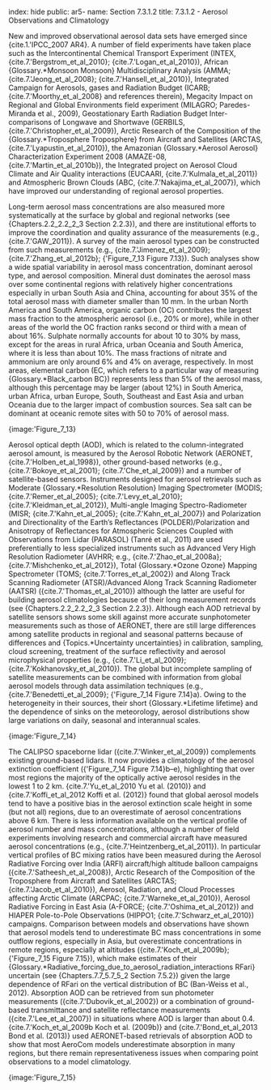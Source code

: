 index: hide
public: ar5-
name: Section 7.3.1.2
title: 7.3.1.2 - Aerosol Observations and Climatology

New and improved observational aerosol data sets have emerged since {cite.1.'IPCC_2007 AR4}. A number of field experiments have taken place such as the Intercontinental Chemical Transport Experiment (INTEX, {cite.7.'Bergstrom_et_al_2010}; {cite.7.'Logan_et_al_2010}), African {Glossary.*Monsoon Monsoon} Multidisciplinary Analysis (AMMA; {cite.7.'Jeong_et_al_2008}; {cite.7.'Hansell_et_al_2010}), Integrated Campaign for Aerosols, gases and Radiation Budget (ICARB; {cite.7.'Moorthy_et_al_2008} and references therein), Megacity Impact on Regional and Global Environments field experiment (MILAGRO; Paredes-Miranda et al., 2009), Geostationary Earth Radiation Budget Inter-comparisons of Longwave and Shortwave (GERBILS, {cite.7.'Christopher_et_al_2009}), Arctic Research of the Composition of the {Glossary.*Troposphere Troposphere} from Aircraft and Satellites (ARCTAS, {cite.7.'Lyapustin_et_al_2010}), the Amazonian {Glossary.*Aerosol Aerosol} Characterization Experiment 2008 (AMAZE-08, {cite.7.'Martin_et_al_2010b}), the Integrated project on Aerosol Cloud Climate and Air Quality interactions (EUCAARI, {cite.7.'Kulmala_et_al_2011}) and Atmospheric Brown Clouds (ABC, {cite.7.'Nakajima_et_al_2007}), which have improved our understanding of regional aerosol properties.

Long-term aerosol mass concentrations are also measured more systematically at the surface by global and regional networks (see {Chapters.2.2_2.2_2_3 Section 2.2.3}), and there are institutional efforts to improve the coordination and quality assurance of the measurements (e.g., {cite.7.'GAW_2011}). A survey of the main aerosol types can be constructed from such measurements (e.g., {cite.7.'Jimenez_et_al_2009}; {cite.7.'Zhang_et_al_2012b}; {'Figure_7_13 Figure 7.13}). Such analyses show a wide spatial variability in aerosol mass concentration, dominant aerosol type, and aerosol composition. Mineral dust dominates the aerosol mass over some continental regions with relatively higher concentrations especially in urban South Asia and China, accounting for about 35% of the total aerosol mass with diameter smaller than 10 mm. In the urban North America and South America, organic carbon (OC) contributes the largest mass fraction to the atmospheric aerosol (i.e., 20% or more), while in other areas of the world the OC fraction ranks second or third with a mean of about 16%. Sulphate normally accounts for about 10 to 30% by mass, except for the areas in rural Africa, urban Oceania and South America, where it is less than about 10%. The mass fractions of nitrate and ammonium are only around 6% and 4% on average, respectively. In most areas, elemental carbon (EC, which refers to a particular way of measuring {Glossary.*Black_carbon BC}) represents less than 5% of the aerosol mass, although this percentage may be larger (about 12%) in South America, urban Africa, urban Europe, South, Southeast and East Asia and urban Oceania due to the larger impact of combustion sources. Sea salt can be dominant at oceanic remote sites with 50 to 70% of aerosol mass.

{image:'Figure_7_13}

Aerosol optical depth (AOD), which is related to the column-integrated aerosol amount, is measured by the Aerosol Robotic Network (AERONET, {cite.7.'Holben_et_al_1998}), other ground-based networks (e.g., {cite.7.'Bokoye_et_al_2001}; {cite.7.'Che_et_al_2009}) and a number of satellite-based sensors. Instruments designed for aerosol retrievals such as Moderate {Glossary.*Resolution Resolution} Imaging Spectrometer (MODIS; {cite.7.'Remer_et_al_2005}; {cite.7.'Levy_et_al_2010}; {cite.7.'Kleidman_et_al_2012}), Multi-angle Imaging Spectro-Radiometer (MISR; {cite.7.'Kahn_et_al_2005}; {cite.7.'Kahn_et_al_2007}) and Polarization and Directionality of the Earth’s Reflectances (POLDER)/Polarization and Anisotropy of Reflectances for Atmospheric Sciences Coupled with Observations from Lidar (PARASOL) (Tanré et al., 2011) are used preferentially to less specialized instruments such as Advanced Very High Resolution Radiometer (AVHRR; e.g., {cite.7.'Zhao_et_al_2008a}; {cite.7.'Mishchenko_et_al_2012}), Total {Glossary.*Ozone Ozone} Mapping Spectrometer (TOMS; {cite.7.'Torres_et_al_2002}) and Along Track Scanning Radiometer (ATSR)/Advanced Along Track Scanning Radiometer (AATSR) ({cite.7.'Thomas_et_al_2010}) although the latter are useful for building aerosol climatologies because of their long measurement records (see {Chapters.2.2_2.2_2_3 Section 2.2.3}). Although each AOD retrieval by satellite sensors shows some skill against more accurate sunphotometer measurements such as those of AERONET, there are still large differences among satellite products in regional and seasonal patterns because of differences and {Topics.*Uncertainty uncertainties} in calibration, sampling, cloud screening, treatment of the surface reflectivity and aerosol microphysical properties (e.g., {cite.7.'Li_et_al_2009}; {cite.7.'Kokhanovsky_et_al_2010}). The global but incomplete sampling of satellite measurements can be combined with information from global aerosol models through data assimilation techniques (e.g., {cite.7.'Benedetti_et_al_2009}; {'Figure_7_14 Figure 7.14}a). Owing to the heterogeneity in their sources, their short {Glossary.*Lifetime lifetime} and the dependence of sinks on the meteorology, aerosol distributions show large variations on daily, seasonal and interannual scales.

{image:'Figure_7_14}

The CALIPSO spaceborne lidar ({cite.7.'Winker_et_al_2009}) complements existing ground-based lidars. It now provides a climatology of the aerosol extinction coefficient ({'Figure_7_14 Figure 7.14}b–e), highlighting that over most regions the majority of the optically active aerosol resides in the lowest 1 to 2 km. {cite.7.'Yu_et_al_2010 Yu et al. (2010)} and {cite.7.'Koffi_et_al_2012 Koffi et al. (2012)} found that global aerosol models tend to have a positive bias in the aerosol extinction scale height in some (but not all) regions, due to an overestimate of aerosol concentrations above 6 km. There is less information available on the vertical profile of aerosol number and mass concentrations, although a number of field experiments involving research and commercial aircraft have measured aerosol concentrations (e.g., {cite.7.'Heintzenberg_et_al_2011}). In particular vertical profiles of BC mixing ratios have been measured during the Aerosol Radiative Forcing over India (ARFI) aircraft/high altitude balloon campaigns ({cite.7.'Satheesh_et_al_2008}), Arctic Research of the Composition of the Troposphere from Aircraft and Satellites (ARCTAS; {cite.7.'Jacob_et_al_2010}), Aerosol, Radiation, and Cloud Processes affecting Arctic Climate (ARCPAC; {cite.7.'Warneke_et_al_2010}), Aerosol Radiative Forcing in East Asia (A-FORCE; {cite.7.'Oshima_et_al_2012}) and HIAPER Pole-to-Pole Observations (HIPPO1; {cite.7.'Schwarz_et_al_2010}) campaigns. Comparison between models and observations have shown that aerosol models tend to underestimate BC mass concentrations in some outflow regions, especially in Asia, but overestimate concentrations in remote regions, especially at altitudes ({cite.7.'Koch_et_al_2009b}; {'Figure_7_15 Figure 7.15}), which make estimates of their {Glossary.*Radiative_forcing_due_to_aerosol_radiation_interactions RFari} uncertain (see {Chapters.7.7_5.7_5_2 Section 7.5.2}) given the large dependence of RFari on the vertical distribution of BC (Ban-Weiss et al., 2012). Absorption AOD can be retrieved from sun photometer measurements ({cite.7.'Dubovik_et_al_2002}) or a combination of ground-based transmittance and satellite reflectance measurements ({cite.7.'Lee_et_al_2007}) in situations where AOD is larger than about 0.4. {cite.7.'Koch_et_al_2009b Koch et al. (2009b)} and {cite.7.'Bond_et_al_2013 Bond et al. (2013)} used AERONET-based retrievals of absorption AOD to show that most AeroCom models underestimate absorption in many regions, but there remain representativeness issues when comparing point observations to a model climatology.

{image:'Figure_7_15}
